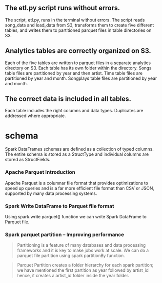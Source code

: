 ## The etl.py script runs without errors.

The script, etl.py, runs in the terminal without errors. The script reads song_data and load_data from S3, transforms them to create five different tables, and writes them to partitioned parquet files in table directories on S3.

## Analytics tables are correctly organized on S3.

Each of the five tables are written to parquet files in a separate analytics directory on S3. Each table has its own folder within the directory. Songs table files are partitioned by year and then artist. Time table files are partitioned by year and month. Songplays table files are partitioned by year and month.

## The correct data is included in all tables.

Each table includes the right columns and data types. Duplicates are addressed where appropriate.


# schema

Spark DataFrames schemas are defined as a collection of typed columns. The entire schema is stored as a StructType and individual columns are stored as StructFields.

### Apache Parquet Introduction

Apache Parquet is a columnar file format that provides optimizations to speed up queries and is a far more efficient file format than CSV or JSON, supported by many data processing systems.




### Spark Write DataFrame to Parquet file format

Using spark.write.parquet() function we can write Spark DataFrame to Parquet file.


### Spark parquet partition – Improving performance

> Partitioning is a feature of many databases and data processing frameworks and it is key to make jobs work at scale. We can do a parquet file partition using spark partitionBy function.

> Parquet Partition creates a folder hierarchy for each spark partition; we have mentioned the first partition as year followed by artist_id hence, it creates a artist_id folder inside the year folder.
